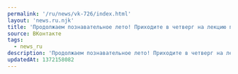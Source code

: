```yaml
---
permalink: '/ru/news/vk-726/index.html'
layout: 'news.ru.njk'
title: 'Продолжаем познавательное лето! Приходите в четверг на лекцию про Неожиданные эффекты в физике …'
source: ВКонтакте
tags:
  - news_ru
description: 'Продолжаем познавательное лето! Приходите в четверг на лекцию про Неожиданные эффекты в физике …'
updatedAt: 1372158082
---
```

